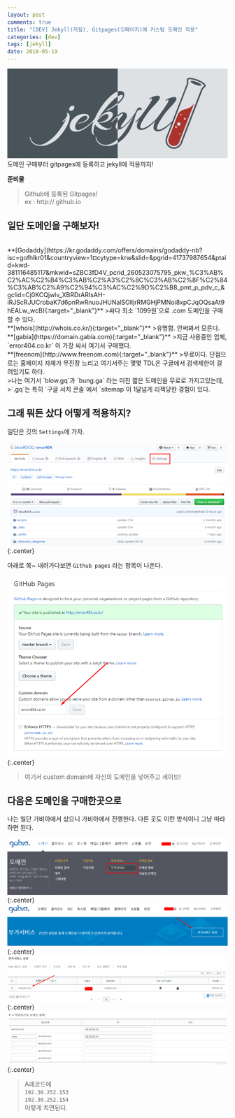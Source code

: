 ```yaml
---
layout: post
comments: true
title: "[DEV] Jekyll(지킬), Gitpages(깃페이지)에 커스텀 도메인 적용"
categories: [dev]
tags: [jekyll]
date: 2018-05-19
---
```

![headerimg](/assets/img/subcate/jekyll-head.png)
도메인 구매부터 gitpages에 등록하고 jekyll에 적용까지!



**준비물**
>Github에 등록된 Gitpages! <br>
>ex : http://<userId>.github.io


## 일단 도메인을 구해보자!

<br>
**[Godaddy](https://kr.godaddy.com/offers/domains/godaddy-nb?isc=gofhlkr01&countryview=1&currencytype=krw&slid=&pgrid=41737987654&ptaid=kwd-381116485117&mkwid=sZBC3fD4V_pcrid_260523075795_pkw_%C3%AB%C2%AC%C2%B4%C3%AB%C2%A3%C2%8C%C3%AB%C2%8F%C2%84%C3%AB%C2%A9%C2%94%C3%AC%C2%9D%C2%B8_pmt_p_pdv_c_&gclid=Cj0KCQjwlv_XBRDrARIsAH-iRJScRJUCrobaK7d6pnRwRnuoJHUNalSOlljrRMGHjPMNoi8xpCJqOQsaAt9hEALw_wcB){:target="_blank"}**
>싸다 최소 `1099원`으로 .com 도메인을 구매할 수 있다.


<br>
**[whois](http://whois.co.kr/){:target="_blank"}**
>유명함. 안써봐서 모른다.


<br>
**[gabia](https://domain.gabia.com){:target="_blank"}**
>지금 사용중인 업체, `error404.co.kr` 이 가장 싸서 여기서 구매했다.


<br>
**[freenom](http://www.freenom.com){:target="_blank"}**
>무료이다. 단점으로는 홈페이지 자체가 무진장 느리고 여기서주는 몇몇 TDL은 구글에서 검색제한이 걸려있기도 하다.  <br> 
>나는 여기서 `blow.gq`과 `bung.ga` 라는 미친 짧은 도메인을 무료로 가지고있는데, <br> 
>`.gq`는 특히 `구글 서치 콘솔`에서 `sitemap`이 1달넘게 리젝당한 경험이 있다.


## 그래 뭐든 샀다 어떻게 적용하지?

일단은 깃의 `Settings`에 가자.

![image](/assets/img/post/jekyll-domain/01.png){:.center}

아래로 쭉~ 내려가다보면 `Github pages` 라는 항목이 나온다.


![image](/assets/img/post/jekyll-domain/02.png){:.center}

>여기서 custom domain에 자신의 도메인을 넣어주고 세이브!


## 다음은 도메인을 구매한곳으로

나는 일단 가비아에서 샀으니 가비아에서 진행한다. 다른 곳도 이런 방식이니 그냥 따라하면 된다.

![image](/assets/img/post/jekyll-domain/03.png){:.center} <br>
![image](/assets/img/post/jekyll-domain/04.png){:.center} <br>
![image](/assets/img/post/jekyll-domain/05.png){:.center} <br>
![image](/assets/img/post/jekyll-domain/07.png){:.center} <br>

> A레코드에 <br>
> `192.30.252.153` <br>
> `192.30.252.154` <br>
> 이렇게 치면된다.
